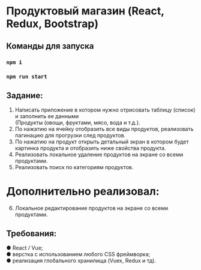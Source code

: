 # Продуктовый магазин (React, Redux, Bootstrap)

## Команды для запуска

### `npm i`

### `npm run start`

## Задание:

1. Написать приложение в котором нужно отрисовать таблицу (список) и заполнить ее данными </br>
(Продукты (овощи, фруктами, мясо, вода и т.д.).
2. По нажатию на ячейку отобразить все виды продуктов, реализовать пагинацию для прогрузки след продуктов.
3. По нажатию на продукт открыть детальный экран в котором будет картинка продукта и отобразить ниже свойства продукта. 
4. Реализовать локальное удаление продуктов на экране со всеми продуктами.
5. Реализовать поиск по категориям продуктов.

# Дополнительно реализовал:
6. Локальное редактирование продуктов на экране со всеми продуктами.

## Требования: 
● React / Vue; </br>
● верстка с использованием любого CSS фреймворка; </br>
● реализация глобального хранилища (Vuex, Redux и тд).
